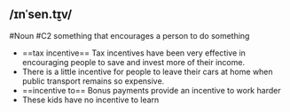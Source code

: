 ## /ɪnˈsen.t̬ɪv/
#Noun
#C2
something that encourages a person to do something

- ==tax incentive==
Tax incentives have been very effective in encouraging people to save and invest more of their income.
- There is a little incentive for people to leave their cars at home when public transport remains so expensive.
- ==incentive to==
Bonus payments provide an incentive to work harder
- These kids have no incentive to learn